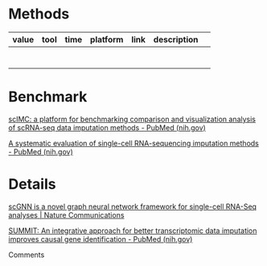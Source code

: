 

# Methods

| value | tool | time | platform | link | description |  |
| ----- | ---- | ---- | -------- | ---- | ----------- | - |
|       |      |      |          |      |             |  |
|       |      |      |          |      |             |  |
|       |      |      |          |      |             |  |
|       |      |      |          |      |             |  |
|       |      |      |          |      |             |  |
|       |      |      |          |      |             |  |
|       |      |      |          |      |             |  |

# Benchmark


[scIMC: a platform for benchmarking comparison and visualization analysis of scRNA-seq data imputation methods - PubMed (nih.gov)](https://pubmed.ncbi.nlm.nih.gov/35524568/)

[A systematic evaluation of single-cell RNA-sequencing imputation methods - PubMed (nih.gov)](https://pubmed.ncbi.nlm.nih.gov/32854757/)


# Details

[scGNN is a novel graph neural network framework for single-cell RNA-Seq analyses | Nature Communications](https://www.nature.com/articles/s41467-021-22197-x)

[SUMMIT: An integrative approach for better transcriptomic data imputation improves causal gene identification - PubMed (nih.gov)](https://pubmed.ncbi.nlm.nih.gov/36284135/)







Comments
